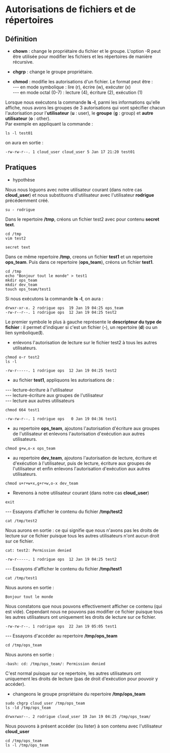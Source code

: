 # Autorisations de fichiers et de répertoires

## Définition

- **chown** : change le propriétaire du fichier et le groupe. L'option -R peut être utilisée pour modifier les fichiers et les répertoires de manière récursive.

- **chgrp** : change le groupe propriétaire.

- **chmod** : modifie les autorisations d'un fichier. Le format peut être : <br>
--- en mode symbolique : lire (r), écrire (w), exécuter (x) <br>
--- en mode octal (0-7) : lecture (4), écriture (2), exécution (1) <br>

Lorsque nous exécutons la commande **ls -l**, parmi les informations qu'elle affiche, nous avons les groupes de 3 autorisations qui vont spécifier chacun l'autorisation pour l'**utilisateur** (**u** : user), le **groupe** (**g** : group) et **autre utilisateur** (**o** : other). <br>
Par exemple en appliquant la commande :

```
ls -l test01
```

on aura en sortie :

```
-rw-rw-r--. 1 cloud_user cloud_user 5 Jan 17 21:20 test01
```

## Pratiques

- hypothèse

Nous nous loguons avec notre utilisateur courant (dans notre cas **cloud_user**) et nous substituons d'utilisateur avec l'utilisateur **rodrigue** précédemment créé.

```
su - rodrigue
```

Dans le repertoire **/tmp**, créons un fichier test2 avec pour contenu **secret text**.

```
cd /tmp
vim test2
```

```
secret text
```

Dans ce même repertoire **/tmp**, creons un fichier **test1** et un repertoire **ops_team**. Puis dans ce repertoire (**ops_team**), créons un fichier **test1**.

```
cd /tmp
echo "Bonjour tout le monde" > test1
mkdir ops_team
mkdir dev_team
touch ops_team/test1
```

Si nous exécutons la commande **ls -l**, on aura :

```
drwxr-xr-x. 2 rodrigue ops  19 Jan 19 04:25 ops_team
-rw-r--r--. 1 rodrigue ops  12 Jan 19 04:25 test2
```

Le premier symbole le plus à gauche représente le **descripteur du type de fichier** : il permet d'indiquer si c'est un fichier (**-**), un repertoire (**d**) ou un lien symbolique(**l**).

- enlevons l'autorisation de lecture sur le fichier test2 à tous les autres utilisateurs.

```
chmod o-r test2
ls -l
```

```
-rw-r-----. 1 rodrigue ops  12 Jan 19 04:25 test2
```

- au fichier **test1**, appliquons les autorisations de :

--- lecture-écriture à l'utilisateur <br>
--- lecture-écriture aux groupes de l'utilisateur <br>
--- lecture aux autres utilisateurs <br>

```
chmod 664 test1
```

```
-rw-rw-r--. 1 rodrigue ops   0 Jan 19 04:36 test1
```

- au repertoire **ops_team**, ajoutons l'autorisation d'écriture aux groupes de l'utilisateur et enlevons l'autorisation d'exécution aux autres utilisateurs.

```
chmod g+w,o-x ops_team
```

- au repertoire **dev_team**, ajoutons l'autorisation de lecture, écriture et d'exécution à l'utilisateur, puis de lecture, écriture aux groupes de l'utilisateur et enfin enlevons l'autorisation d'exécution aux autres utilisateurs.

```
chmod u+r+w+x,g+r+w,o-x dev_team
```

- Revenons à notre utilisateur courant (dans notre cas **cloud_user**)

```
exit
```

--- Essayons d'afficher le contenu du fichier **/tmp/test2**

```
cat /tmp/test2
```

Nous aurons en sortie : ce qui signifie que nous n'avons pas les droits de lecture sur ce fichier puisque tous les autres utilisateurs n'ont aucun droit sur ce fichier.

```
cat: test2: Permission denied
```

```
-rw-r-----. 1 rodrigue ops  12 Jan 19 04:25 test2
```

--- Essayons d'afficher le contenu du fichier **/tmp/test1**

```
cat /tmp/test1
```

Nous aurons en sortie :

```
Bonjour tout le monde
```

Nous constatons que nous pouvons effectivement afficher ce contenu (qui est vide). Cependant nous ne pouvons pas modifier ce fichier puisque tous les autres utilisateurs ont uniquement les droits de lecture sur ce fichier.

```
-rw-rw-r--. 1 rodrigue ops  22 Jan 19 05:05 test1
```

--- Essayons d'accéder au repertoire **/tmp/ops_team**

```
cd /tmp/ops_team
```

Nous aurons en sortie :

```
-bash: cd: /tmp/ops_team/: Permission denied
```

C'est normal puisque sur ce repertoire, les autres utilisateurs ont uniquement les droits de lecture (pas de droit d'exécution pour pouvoir y accéder).

- changeons le groupe propriétaire du repertoire **/tmp/ops_team**

```
sudo chgrp cloud_user /tmp/ops_team
ls -ld /tmp/ops_team
```

```
drwxrwxr--. 2 rodrigue cloud_user 19 Jan 19 04:25 /tmp/ops_team/
```

Nous pouvons à présent accéder (ou lister) à son contenu avec l'utilisateur **cloud_user**

```
cd /tmp/ops_team
ls -l /tmp/ops_team
```